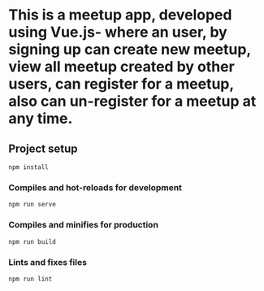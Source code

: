 # This is a meetup app, developed using Vue.js- where an user, by signing up can create new meetup, view all meetup created by other users, can register for a meetup, also can un-register for a meetup at any time. 

## Project setup
```
npm install
```

### Compiles and hot-reloads for development
```
npm run serve
```

### Compiles and minifies for production
```
npm run build
```

### Lints and fixes files
```
npm run lint
```
